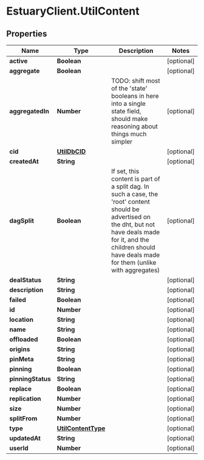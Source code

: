 # EstuaryClient.UtilContent

## Properties
Name | Type | Description | Notes
------------ | ------------- | ------------- | -------------
**active** | **Boolean** |  | [optional] 
**aggregate** | **Boolean** |  | [optional] 
**aggregatedIn** | **Number** | TODO: shift most of the &#x27;state&#x27; booleans in here into a single state field, should make reasoning about things much simpler | [optional] 
**cid** | [**UtilDbCID**](UtilDbCID.md) |  | [optional] 
**createdAt** | **String** |  | [optional] 
**dagSplit** | **Boolean** | If set, this content is part of a split dag. In such a case, the &#x27;root&#x27; content should be advertised on the dht, but not have deals made for it, and the children should have deals made for them (unlike with aggregates) | [optional] 
**dealStatus** | **String** |  | [optional] 
**description** | **String** |  | [optional] 
**failed** | **Boolean** |  | [optional] 
**id** | **Number** |  | [optional] 
**location** | **String** |  | [optional] 
**name** | **String** |  | [optional] 
**offloaded** | **Boolean** |  | [optional] 
**origins** | **String** |  | [optional] 
**pinMeta** | **String** |  | [optional] 
**pinning** | **Boolean** |  | [optional] 
**pinningStatus** | **String** |  | [optional] 
**replace** | **Boolean** |  | [optional] 
**replication** | **Number** |  | [optional] 
**size** | **Number** |  | [optional] 
**splitFrom** | **Number** |  | [optional] 
**type** | [**UtilContentType**](UtilContentType.md) |  | [optional] 
**updatedAt** | **String** |  | [optional] 
**userId** | **Number** |  | [optional] 
